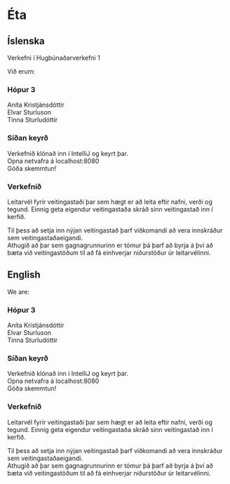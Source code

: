 # Éta

## Íslenska
Verkefni í Hugbúnaðarverkefni 1 

Við erum:  
### Hópur 3
Aníta Kristjánsdóttir \
Elvar Sturluson \
Tinna Sturludóttir

### Síðan keyrð
Verkefnið klónað inn í IntelliJ og keyrt þar. \
Opna netvafra á localhost:8080 \
Góða skemmtun!

### Verkefnið
Leitarvél fyrir veitingastaði þar sem hægt er að leita eftir nafni, verði og tegund. Einnig geta eigendur veitingastaða skráð sinn veitingastað inn í kerfið.  

Til þess að setja inn nýjan veitingastað þarf viðkomandi að vera innskráður sem veitingastaðaeigandi. \
Athugið að þar sem gagnagrunnurinn er tómur þá þarf að byrja á því að bæta við veitingastöðum til að fá einhverjar niðurstöður úr leitarvélinni.


## English

We are:  
### Hópur 3
Aníta Kristjánsdóttir \
Elvar Sturluson \
Tinna Sturludóttir

### Síðan keyrð
Verkefnið klónað inn í IntelliJ og keyrt þar. \
Opna netvafra á localhost:8080 \
Góða skemmtun!

### Verkefnið
Leitarvél fyrir veitingastaði þar sem hægt er að leita eftir nafni, verði og tegund. Einnig geta eigendur veitingastaða skráð sinn veitingastað inn í kerfið.  

Til þess að setja inn nýjan veitingastað þarf viðkomandi að vera innskráður sem veitingastaðaeigandi. \
Athugið að þar sem gagnagrunnurinn er tómur þá þarf að byrja á því að bæta við veitingastöðum til að fá einhverjar niðurstöður úr leitarvélinni.

